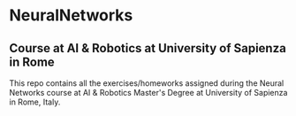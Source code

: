 # NeuralNetworks
## Course at AI & Robotics at University of Sapienza in Rome

This repo contains all the exercises/homeworks assigned during the Neural Networks course at AI & Robotics Master's Degree at University of Sapienza in Rome, Italy.
